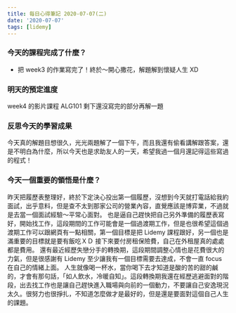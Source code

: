 ```yaml
---
title: 每日心得筆記 2020-07-07(二)
date: '2020-07-07'
tags: [lidemy]
---
```


### 今天的課程完成了什麼？

- 把 week3 的作業寫完了！終於～開心撒花，解題解到懷疑人生 XD

### 明天的預定進度

week4 的影片課程
ALG101 剩下還沒寫完的部分再解一題

### 反思今天的學習成果

今天真的解題目想很久，光光兩題解了一個下午，而且我還有偷看講解跟答案，還是不明白為什麼，所以今天也是求助友人的一天，希望我過一個月還記得這些寫過的程式！

### 今天一個重要的領悟是什麼？

昨天把履歷表整理好，終於下定決心投出第一個履歷，沒想到今天就打電話給我約面試，出乎意料，但是查不太到那家公司的營業內容，直覺應該是博弈業，不過就是去當一個面試經驗～平常心面對。
也是逼自己趕快把自己另外準備的履歷表寫好，開始找工作，這段期間的工作可能會是一個過渡期工作，但是也很希望這個過渡期工作可以跟網頁有一點相關，第一個目標是把 Lidemy 課程跟好，另一個也是滿重要的目標就是要有飯吃ＸＤ
接下來要付房租保險費，自己在外租屋真的處處都是費用。
還有最近經歷失戀分手的轉換期，這段期間調整心情也是花費很大的力氣，但是很感謝有 Lidemy 至少讓我有一個目標需要去達成，不會一直 focus 在自己的情緒上面。
人生就像喝一杯水，當你喝下去才知道是酸的苦的甜的鹹的，才會有那句話，「如人飲水，冷暖自知」。這段轉換期我還在經歷逃避面對的階段，出去找工作也是讓自己趕快進入職場與向前的一個動力，不要讓自己安逸現況太久。很努力也很掙扎，不知道怎麼做才是最好的，但是還是要面對這個自己人生的課題。
